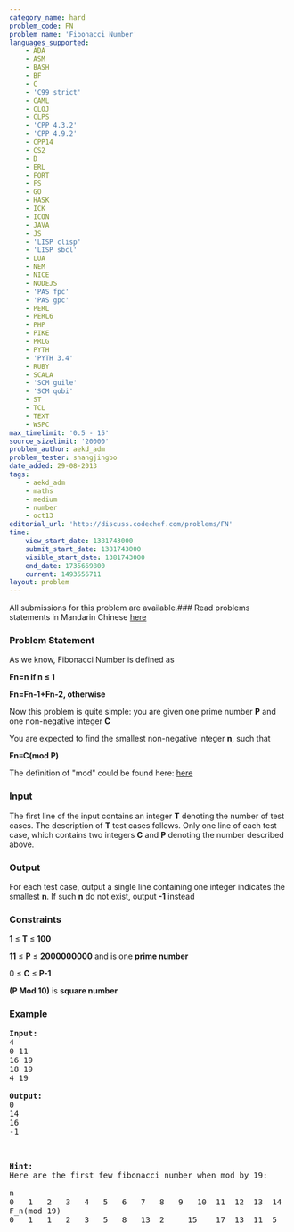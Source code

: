 ```yaml
---
category_name: hard
problem_code: FN
problem_name: 'Fibonacci Number'
languages_supported:
    - ADA
    - ASM
    - BASH
    - BF
    - C
    - 'C99 strict'
    - CAML
    - CLOJ
    - CLPS
    - 'CPP 4.3.2'
    - 'CPP 4.9.2'
    - CPP14
    - CS2
    - D
    - ERL
    - FORT
    - FS
    - GO
    - HASK
    - ICK
    - ICON
    - JAVA
    - JS
    - 'LISP clisp'
    - 'LISP sbcl'
    - LUA
    - NEM
    - NICE
    - NODEJS
    - 'PAS fpc'
    - 'PAS gpc'
    - PERL
    - PERL6
    - PHP
    - PIKE
    - PRLG
    - PYTH
    - 'PYTH 3.4'
    - RUBY
    - SCALA
    - 'SCM guile'
    - 'SCM qobi'
    - ST
    - TCL
    - TEXT
    - WSPC
max_timelimit: '0.5 - 15'
source_sizelimit: '20000'
problem_author: aekd_adm
problem_tester: shangjingbo
date_added: 29-08-2013
tags:
    - aekd_adm
    - maths
    - medium
    - number
    - oct13
editorial_url: 'http://discuss.codechef.com/problems/FN'
time:
    view_start_date: 1381743000
    submit_start_date: 1381743000
    visible_start_date: 1381743000
    end_date: 1735669800
    current: 1493556711
layout: problem
---
```

All submissions for this problem are available.###  Read problems statements in Mandarin Chinese [here](http://www.codechef.com/download/translated/OCT13/mandarin/FN.pdf)

### Problem Statement

As we know, Fibonacci Number is defined as

**Fn=n if n ≤ 1**

 **Fn=Fn-1+Fn-2, otherwise**

Now this problem is quite simple: you are given one prime number **P** and one non-negative integer **C**

You are expected to find the smallest non-negative integer **n**, such that

**Fn≡C(mod P)**

The definition of "mod" could be found here:
[here](http://en.wikipedia.org/wiki/Modular_arithmetic)

### Input

The first line of the input contains an integer **T** denoting the number of test cases. The description of **T** test cases follows. Only one line of each test case, which contains two integers **C** and **P** denoting the number described above.


### Output

For each test case, output a single line containing one integer indicates the smallest **n**. If such **n** do not exist, output **-1** instead 
### Constraints

**1** ≤ **T** ≤ **100**

**11** ≤ **P** ≤ **2000000000** and is one **prime number**

0 ≤ **C** ≤ **P-1**

**(P Mod 10)** is **square number**

### Example

<pre><b>Input:</b>
4
0 11
16 19
18 19
4 19

<b>Output:</b>
0
14
16
-1

<p>
<b>Hint:</b>
Here are the first few fibonacci number when mod by 19:

n	
0	1	2	3	4	5	6	7	8	9	10	11	12	13	14	15	16	17	18	19
F_n(mod 19)	
0	1	1	2	3	5	8	13	2     15	17	13	11	5	16	2	18	1	0	1
</p>

</pre>